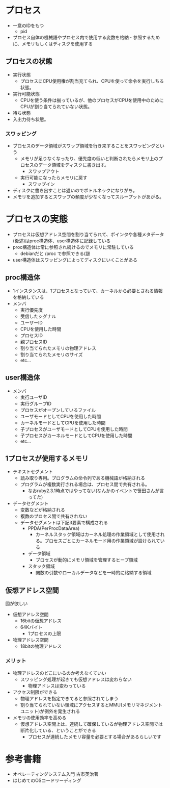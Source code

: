 # プロセス
* 一意のIDをもつ
  * pid
* プロセス自体の機械語やプロセス内で使用する変数を格納・参照するために、メモリもしくはディスクを使用する

## プロセスの状態
* 実行状態
  * プロセスにCPU使用権が割当充てられ、CPUを使って命令を実行しちる状態。
* 実行可能状態
  * CPUを使う条件は揃っているが、他のプロセスがCPUを使用中のためにCPUが割り当てられていない状態。
*  待ち状態
  * 入出力待ち状態。

### スワッピング
* プロセスのデータ領域がスワップ領域を行き来することをスワッピングという
  * メモリが足りなくなったり、優先度の低いと判断されたらメモリ上のプロセスのデータ領域をディスクに書き出す。
    * スワップアウト
  * 実行可能になったらメモリに戻す
    * スワップイン
* ディスクに書き出すことは遅いのでボトルネックになりがち。
* メモリを追加するとスワップの頻度が少なくなってスループットがあがる。

# プロセスの実態
* プロセスは仮想アドレス空間を割り当てられて、ポインタや各種メタデータ(後述)はproc構造体、user構造体に記録している
* proc構造体は常に参照され続けるのでメモリに常駐している
  * debianだと /proc で参照できる(謎
* user構造体はスワッピングによってディスクにいくことがある

## proc構造体
* 1インスタンスは、1プロセスとなっていて、カーネルから必要とされる情報を格納している
* メンバ
  * 実行優先度
  * 受信したシグナル
  * ユーザーID
  * CPUを使用した時間
  * プロセスID
  * 親プロセスID
  * 割り当てられたメモリの物理アドレス
  * 割り当てられたメモリのサイズ
  * etc...

## user構造体
* メンバ
  * 実行ユーザID
  * 実行グループID
  * プロセスがオープンしているファイル
  * ユーザモードとしてCPUを使用した時間
  * カーネルモードとしてCPUを使用した時間
  * 子プロセスがユーザモードとしてCPUを使用した時間
  * 子プロセスがカーネルモードとしてCPUを使用した時間
  * etc...

## 1プロセスが使用するメモリ

* テキストセグメント
  * 読み取り専用。プログラムの命令列である機械語が格納される
  * プログラムが複数実行される場合は、プロセス間で共有される。
    * なおruby2.3.1時点ではやってない(なんかのイベントで笹田さんが言ってた)
* データセグメント
  * 変数などが格納される
  * 複数のプロセス間で共有されない
  * データセグメントは下記3要素で構成される
      * PPDA(PerProcDataArea)
        * カーネルスタック領域はカーネル処理の作業領域として使用される。プロセスごとにカーネルモード用の作業領域が設けられている
      * データ領域
        * プロセスが動的にメモリ領域を管理するヒープ領域
      * スタック領域
        * 関数の引数やローカルデータなどを一時的に格納する領域

## 仮想アドレス空間
図が欲しい
* 仮想アドレス空間
  * 16bitの仮想アドレス
  * 64Kバイト
    * 1プロセスの上限
* 物理アドレス空間
  * 18bitの物理アドレス

### メリット
* 物理アドレスのどこにいるのか考えなくていい
  * スワッピング処理が起きても仮想アドレスは変わらない
    * 物理アドレスは変わっている
* アクセス制限ができる
  * 物理アドレスを指定できてると参照されてしまう
  * 割り当てられていない領域にアクセスするとMMU(メモリマネジメントユニット)が例外を発生される
* メモリの使用効率を高める
  * 仮想アドレス空間上は、連続して確保しているが物理アドレス空間では断片化している、ということができる
    * プロセスが連続したメモリ容量を必要とする場合があるらしいです

# 参考書籍
* オペレーティングシステム入門 古市英治著
* はじめてのOSコードリーディング
